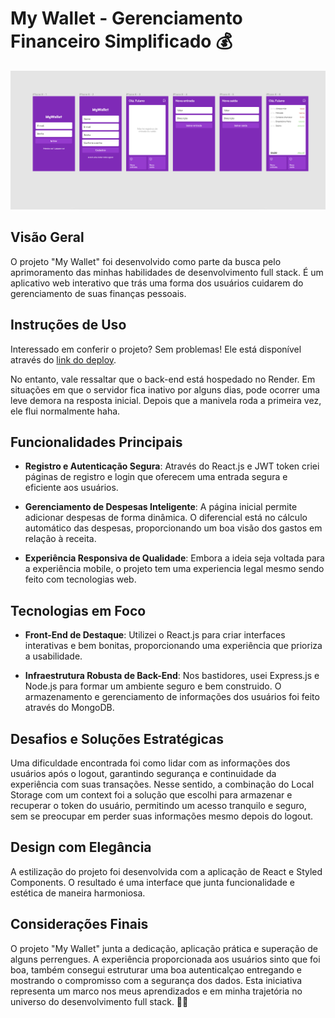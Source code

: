 # My Wallet - Gerenciamento Financeiro Simplificado 💰
![](public/assets/layout-projeto.png)

## Visão Geral

O projeto "My Wallet" foi desenvolvido como parte da busca pelo aprimoramento das minhas habilidades de desenvolvimento full stack. É um aplicativo web interativo que trás uma forma dos usuários cuidarem do gerenciamento de suas finanças pessoais.

## Instruções de Uso

Interessado em conferir o projeto? Sem problemas! Ele está disponível através do [link do deploy](https://my-wallet-react-two.vercel.app/).

No entanto, vale ressaltar que o back-end está hospedado no Render. Em situações em que o servidor fica inativo por alguns dias, pode ocorrer uma leve demora na resposta inicial. Depois que a manivela roda a primeira vez, ele flui normalmente haha.

## Funcionalidades Principais

- **Registro e Autenticação Segura**: Através do React.js e JWT token criei páginas de registro e login que oferecem uma entrada segura e eficiente aos usuários.

- **Gerenciamento de Despesas Inteligente**: A página inicial permite adicionar despesas de forma dinâmica. O diferencial está no cálculo automático das despesas, proporcionando um boa visão dos gastos em relação à receita.

- **Experiência Responsiva de Qualidade**: Embora a ideia seja voltada para a experiência mobile, o projeto tem uma experiencia legal mesmo sendo feito com tecnologias web.

## Tecnologias em Foco

- **Front-End de Destaque**: Utilizei o React.js para criar interfaces interativas e bem bonitas, proporcionando uma experiência que prioriza a usabilidade.

- **Infraestrutura Robusta de Back-End**: Nos bastidores, usei Express.js e Node.js para formar um ambiente seguro e bem construido. O armazenamento e gerenciamento de informações dos usuários foi feito através do MongoDB.

## Desafios e Soluções Estratégicas

Uma dificuldade encontrada foi como lidar com as informações dos usuários após o logout, garantindo segurança e continuidade da experiência com suas transações. Nesse sentido, a combinação do Local Storage com um context foi a solução que escolhi para armazenar e recuperar o token do usuário, permitindo um acesso tranquilo e seguro, sem se preocupar em perder suas informações mesmo depois do logout.


## Design com Elegância

A estilização do projeto foi desenvolvida com a aplicação de React e Styled Components. O resultado é uma interface que junta funcionalidade e estética de maneira harmoniosa.

## Considerações Finais

O projeto "My Wallet" junta a dedicação, aplicação prática e superação de alguns perrengues. A experiência proporcionada aos usuários sinto que foi boa, também consegui estruturar uma boa autenticalçao entregando e mostrando o compromisso com a segurança dos dados. Esta iniciativa representa um marco nos meus aprendizados e em minha trajetória no universo do desenvolvimento full stack. 🌟🚀
